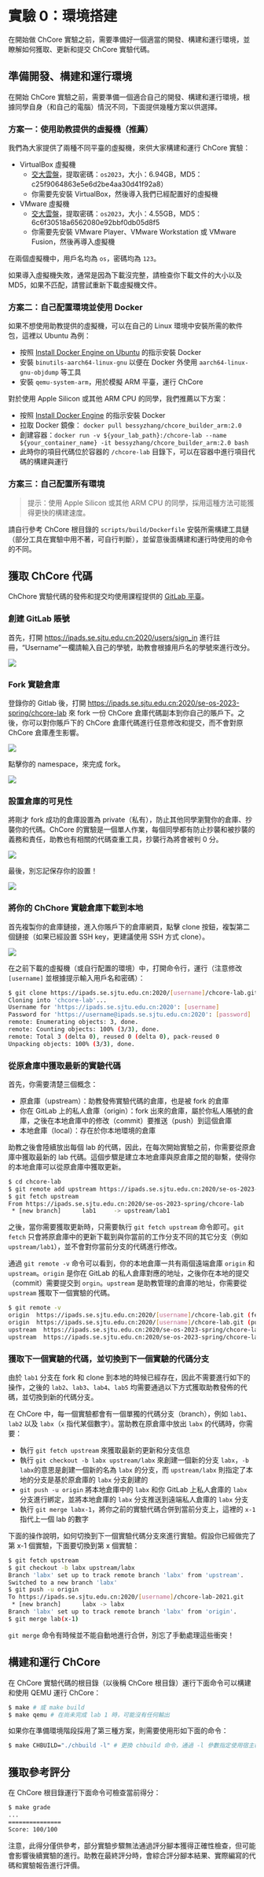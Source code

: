 # 實驗 0：環境搭建

在開始做 ChCore 實驗之前，需要準備好一個適當的開發、構建和運行環境，並瞭解如何獲取、更新和提交 ChCore 實驗代碼。

## 準備開發、構建和運行環境

在開始 ChCore 實驗之前，需要準備一個適合自己的開發、構建和運行環境，根據同學自身（和自己的電腦）情況不同，下面提供幾種方案以供選擇。

### 方案一：使用助教提供的虛擬機（推薦）

我們為大家提供了兩種不同平臺的虛擬機，來供大家構建和運行 ChCore 實驗：

- VirtualBox 虛擬機
    - [交大雲盤](https://jbox.sjtu.edu.cn/l/G17Dix)，提取密碼：`os2023`，大小：6.94GB，MD5：c25f9064863e5e6d2be4aa30d41f92a8）
    - 你需要先安裝 VirtualBox，然後導入我們已經配置好的虛擬機
- VMware 虛擬機
    - [交大雲盤](https://jbox.sjtu.edu.cn/l/n1fY0k)，提取密碼：`os2023`，大小：4.55GB，MD5：6c6f30518a6562080e92bbf0db05d8f5
    - 你需要先安裝 VMware Player、VMware Workstation 或 VMware Fusion，然後再導入虛擬機

在兩個虛擬機中，用戶名均為 `os`，密碼均為 `123`。

如果導入虛擬機失敗，通常是因為下載沒完整，請檢查你下載文件的大小以及 MD5，如果不匹配，請嘗試重新下載虛擬機文件。

### 方案二：自己配置環境並使用 Docker

如果不想使用助教提供的虛擬機，可以在自己的 Linux 環境中安裝所需的軟件包，這裡以 Ubuntu 為例：

- 按照 [Install Docker Engine on Ubuntu](https://docs.docker.com/engine/install/ubuntu/) 的指示安裝 Docker
- 安裝 `binutils-aarch64-linux-gnu` 以便在 Docker 外使用 `aarch64-linux-gnu-objdump` 等工具
- 安裝 `qemu-system-arm`，用於模擬 ARM 平臺，運行 ChCore

對於使用 Apple Silicon 或其他 ARM CPU 的同學，我們推薦以下方案：

- 按照 [Install Docker Engine](https://docs.docker.com/engine/install/) 的指示安裝 Docker
- 拉取 Docker 鏡像： `docker pull bessyzhang/chcore_builder_arm:2.0`
- 創建容器：`docker run -v ${your_lab_path}:/chcore-lab --name ${your_container_name} -it bessyzhang/chcore_builder_arm:2.0 bash`
- 此時你的項目代碼位於容器的 `/chcore-lab` 目錄下，可以在容器中進行項目代碼的構建與運行

### 方案三：自己配置所有環境

> 提示：使用 Apple Silicon 或其他 ARM CPU 的同學，採用這種方法可能獲得更快的構建速度。

請自行參考 ChCore 根目錄的 `scripts/build/Dockerfile` 安裝所需構建工具鏈（部分工具在實驗中用不著，可自行判斷），並留意後面構建和運行時使用的命令的不同。

## 獲取 ChCore 代碼

ChChore 實驗代碼的發佈和提交均使用課程提供的 [GitLab 平臺](https://ipads.se.sjtu.edu.cn:2020)。

### 創建 GitLab 賬號

首先，打開 <https://ipads.se.sjtu.edu.cn:2020/users/sign_in> 進行註冊，“Username”一欄請輸入自己的學號，助教會根據用戶名的學號來進行改分。

![](assets/1.png)

### Fork 實驗倉庫

登錄你的 Gitlab 後，打開 <https://ipads.se.sjtu.edu.cn:2020/se-os-2023-spring/chcore-lab> 來 fork 一份 ChCore 倉庫代碼副本到你自己的賬戶下。之後，你可以對你賬戶下的 ChCore 倉庫代碼進行任意修改和提交，而不會對原 ChCore 倉庫產生影響。

![](assets/2.png)

點擊你的 namespace，來完成 fork。

![](assets/2-1.png)

### 設置倉庫的可見性

將剛才 fork 成功的倉庫設置為 private（私有），防止其他同學瀏覽你的倉庫、抄襲你的代碼。ChCore 的實驗是一個單人作業，每個同學都有防止抄襲和被抄襲的義務和責任，助教也有相關的代碼查重工具，抄襲行為將會被判 0 分。

![](assets/3.png)

最後，別忘記保存你的設置！

![](assets/3-1.png)

### 將你的 ChChore 實驗倉庫下載到本地

首先複製你的倉庫鏈接，進入你賬戶下的倉庫網頁，點擊 clone 按鈕，複製第二個鏈接（如果已經設置 SSH key，更建議使用 SSH 方式 clone）。

![](assets/4.png)

在之前下載的虛擬機（或自行配置的環境）中，打開命令行，運行（注意修改 `[username]` 並根據提示輸入用戶名和密碼）：

```sh
$ git clone https://ipads.se.sjtu.edu.cn:2020/[username]/chcore-lab.git
Cloning into 'chcore-lab'...
Username for 'https://ipads.se.sjtu.edu.cn:2020': [username]
Password for 'https://username@ipads.se.sjtu.edu.cn:2020': [password]
remote: Enumerating objects: 3, done.
remote: Counting objects: 100% (3/3), done.
remote: Total 3 (delta 0), reused 0 (delta 0), pack-reused 0
Unpacking objects: 100% (3/3), done.
```

### 從原倉庫中獲取最新的實驗代碼

首先，你需要清楚三個概念：

- 原倉庫（upstream）：助教發佈實驗代碼的倉庫，也是被 fork 的倉庫
- 你在 GitLab 上的私人倉庫（origin）：fork 出來的倉庫，屬於你私人賬號的倉庫，之後在本地倉庫中的修改（commit）要推送（push）到這個倉庫
- 本地倉庫（local）：存在於你本地環境的倉庫

助教之後會陸續放出每個 lab 的代碼，因此，在每次開始實驗之前，你需要從原倉庫中獲取最新的 lab 代碼。這個步驟是建立本地倉庫與原倉庫之間的聯繫，使得你的本地倉庫可以從原倉庫中獲取更新。

```sh
$ cd chcore-lab
$ git remote add upstream https://ipads.se.sjtu.edu.cn:2020/se-os-2023-spring/chcore-lab
$ git fetch upstream
From https://ipads.se.sjtu.edu.cn:2020/se-os-2023-spring/chcore-lab
 * [new branch]      lab1     -> upstream/lab1
```

之後，當你需要獲取更新時，只需要執行 `git fetch upstream` 命令即可。`git fetch` 只會將原倉庫中的更新下載到與你當前的工作分支不同的其它分支（例如 `upstream/lab1`），並不會對你當前分支的代碼進行修改。

通過 `git remote -v` 命令可以看到，你的本地倉庫一共有兩個遠端倉庫 `origin` 和 `upstream`。`origin` 是你在 GitLab 的私人倉庫對應的地址，之後你在本地的提交（commit）需要提交到 `orgin`。`upstream` 是助教管理的倉庫的地址，你需要從 `upstream` 獲取下一個實驗的代碼。

```sh
$ git remote -v
origin  https://ipads.se.sjtu.edu.cn:2020/[username]/chcore-lab.git (fetch)
origin  https://ipads.se.sjtu.edu.cn:2020/[username]/chcore-lab.git (push)
upstream  https://ipads.se.sjtu.edu.cn:2020/se-os-2023-spring/chcore-lab (fetch)
upstream  https://ipads.se.sjtu.edu.cn:2020/se-os-2023-spring/chcore-lab (push)
```

### 獲取下一個實驗的代碼，並切換到下一個實驗的代碼分支

由於 `lab1` 分支在 fork 和 clone 到本地的時候已經存在，因此不需要進行如下的操作，之後的 `lab2`、`lab3`、`lab4`、`lab5` 均需要通過以下方式獲取助教發佈的代碼，並切換到新的代碼分支。

在 ChCore 中，每一個實驗都會有一個單獨的代碼分支（branch），例如 `lab1`、`lab2` 以及 `labx`（`x` 指代某個數字）。當助教在原倉庫中放出 `labx` 的代碼時，你需要：

- 執行 `git fetch upstream` 來獲取最新的更新和分支信息
- 執行 `git checkout -b labx upstream/labx` 來創建一個新的分支 `labx`，`-b labx`的意思是創建一個新的名為 `labx` 的分支，而 `upstream/labx` 則指定了本地的分支是基於原倉庫的 `labx` 分支創建的
- `git push -u origin` 將本地倉庫中的 `labx` 和你 GitLab 上私人倉庫的 `labx` 分支進行綁定，並將本地倉庫的 `labx` 分支推送到遠端私人倉庫的 `labx` 分支
- 執行 `git merge labx-1`，將你之前的實驗代碼合併到當前分支上，這裡的 `x-1` 指代上一個 lab 的數字

下面的操作說明，如何切換到下一個實驗代碼分支來進行實驗。假設你已經做完了第 x-1 個實驗，下面要切換到第 x 個實驗：

```sh
$ git fetch upstream
$ git checkout -b labx upstream/labx
Branch 'labx' set up to track remote branch 'labx' from 'upstream'.
Switched to a new branch 'labx'
$ git push -u origin
To https://ipads.se.sjtu.edu.cn:2020/[username]/chcore-lab-2021.git
 * [new branch]      labx -> labx
Branch 'labx' set up to track remote branch 'labx' from 'origin'.
$ git merge lab(x-1)
```

`git merge` 命令有時候並不能自動地進行合併，別忘了手動處理這些衝突！

## 構建和運行 ChCore

在 ChCore 實驗代碼的根目錄（以後稱 ChCore 根目錄）運行下面命令可以構建和使用 QEMU 運行 ChCore：

```sh
$ make # 或 make build
$ make qemu # 在尚未完成 lab 1 時，可能沒有任何輸出
```

如果你在準備環境階段採用了第三種方案，則需要使用形如下面的命令：

```sh
$ make CHBUILD="./chbuild -l" # 更換 chbuild 命令，通過 -l 參數指定使用宿主機而非 Docker 環境
```

## 獲取參考評分

在 ChCore 根目錄運行下面命令可檢查當前得分：

```sh
$ make grade
...
===============
Score: 100/100
```

注意，此得分僅供參考，部分實驗步驟無法通過評分腳本獲得正確性檢查，但可能會影響後續實驗的進行。助教在最終評分時，會綜合評分腳本結果、實際編寫的代碼和實驗報告進行評價。
